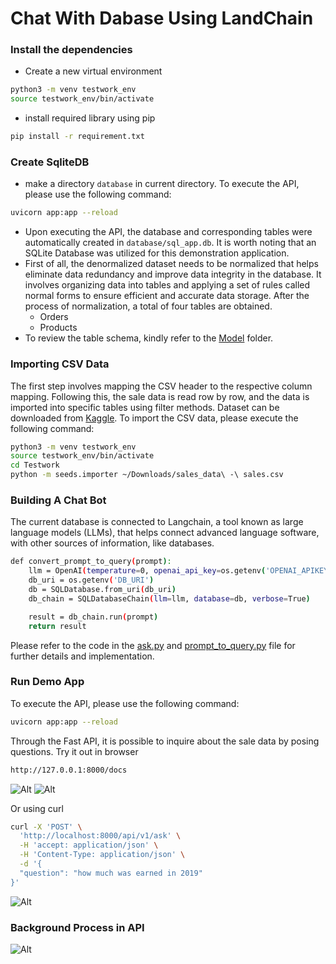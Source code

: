 # Chat With Dabase Using LandChain

### Install the dependencies
- Create a new virtual environment
```sh
python3 -m venv testwork_env
source testwork_env/bin/activate
```
- install required library using pip
```sh
pip install -r requirement.txt
```

### Create SqliteDB
- make a directory `database` in current directory.
To execute the API, please use the following command:
```sh
uvicorn app:app --reload
```
- Upon executing the API, the database and corresponding tables were automatically created in `database/sql_app.db`. It is worth noting that an SQLite Database was utilized for this demonstration application.
- First of all, the denormalized dataset needs to be normalized that helps eliminate data redundancy and improve data integrity in the database. It involves organizing data into tables and applying a set of rules called normal forms to ensure efficient and accurate data storage. After the process of normalization, a total of four tables are obtained.
    - Orders
    - Products
- To review the table schema, kindly refer to the [Model](https://github.com/NandarLinn/ChatWithDatabaseUsingLangChain/tree/main/models) folder.
 
### Importing CSV Data
The first step involves mapping the CSV header to the respective column mapping. Following this, the sale data is read row by row, and the data is imported into specific tables using filter methods.
Dataset can be downloaded from [Kaggle](https://www.kaggle.com/datasets/knightbearr/sales-product-data).
To import the CSV data, please execute the following command:
```sh
python3 -m venv testwork_env
source testwork_env/bin/activate
cd Testwork
python -m seeds.importer ~/Downloads/sales_data\ -\ sales.csv
```

### Building A Chat Bot
The current database is connected to Langchain, a tool known as large language models (LLMs), that helps connect advanced language software, with other sources of information, like databases.
```sh
def convert_prompt_to_query(prompt):
    llm = OpenAI(temperature=0, openai_api_key=os.getenv('OPENAI_APIKEY'), model_name='gpt-3.5-turbo')
    db_uri = os.getenv('DB_URI')
    db = SQLDatabase.from_uri(db_uri)
    db_chain = SQLDatabaseChain(llm=llm, database=db, verbose=True)

    result = db_chain.run(prompt)
    return result
```
Please refer to the code in the [ask.py](https://github.com/NandarLinn/Testwork/blob/main/apis/v1/ask.py) and [prompt_to_query.py](https://github.com/NandarLinn/Testwork/blob/main/modules/prompt_to_query.py) file for further details and implementation.

### Run Demo App
To execute the API, please use the following command:
```sh
uvicorn app:app --reload
```
Through the Fast API, it is possible to inquire about the sale data by posing questions.
Try it out in browser
```sh
http://127.0.0.1:8000/docs
```
![Alt](https://github.com/NandarLinn/Testwork/raw/main/pictures/Screen%20Shot%202023-07-12%20at%201.45.52%20PM.png)
![Alt](https://github.com/NandarLinn/Testwork/raw/main/pictures/Screen%20Shot%202023-07-12%20at%201.45.52%20PM.png)

Or using curl
```sh
curl -X 'POST' \
  'http://localhost:8000/api/v1/ask' \
  -H 'accept: application/json' \
  -H 'Content-Type: application/json' \
  -d '{
  "question": "how much was earned in 2019"
}'
```
![Alt](https://github.com/NandarLinn/Testwork/raw/main/pictures/Screen%20Shot%202023-07-12%20at%201.45.52%20PM.png)

### Background Process in API
![Alt](https://github.com/NandarLinn/Testwork/raw/main/pictures/Screen%20Shot%202023-07-12%20at%201.45.52%20PM.png)



